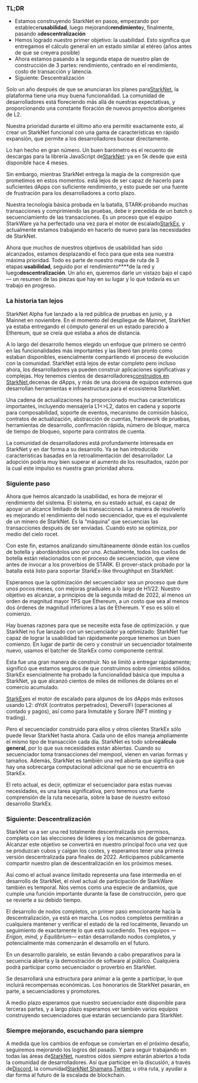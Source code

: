 ### TL;DR

* Estamos construyendo StarkNet en pasos, empezando por establecer**usabilidad**, luego mejorando**rendimiento**y, finalmente, pasando a**descentralización**
* Hemos logrado nuestro primer objetivo: la usabilidad. Esto significa que entregamos el cálculo general en un estado similar al etéreo (años antes de que se creyera posible)
* Ahora estamos pasando a la segunda etapa de nuestro plan de construcción de 3 partes: rendimiento, centrado en el rendimiento, costo de transacción y latencia.
* Siguiente: Descentralización

Solo un año después de que se anunciaran los planes para[StarkNet](https://starknet.io/), la plataforma tiene una muy buena funcionalidad. La comunidad de desarrolladores está floreciendo más allá de nuestras expectativas, y proporcionando una constante floración de nuevos proyectos aborígenes de L2.

Nuestra prioridad durante el último año era permitir exactamente esto, al crear un StarkNet funcional con una gama de características en rápido expansión, que permite a los desarrolladores bucear directamente.

Lo han hecho en gran número. Un buen barómetro es el recuento de descargas para la librería JavaScript de[StarkNet](https://www.starknetjs.com/): ya en 5k desde que está disponible hace 4 meses.

Sin embargo, mientras StarkNet entrega la magia de la compresión que prometimos en estos momentos. está lejos de ser capaz de hacerlo para suficientes dApps con suficiente rendimiento, y esto puede ser una fuente de frustración para los desarrolladores a corto plazo.

Nuestra tecnología básica probada en la batalla, STARK-probando muchas transacciones y comprimiendo las pruebas, debe ir precedida de un batch o secuenciamiento de las transacciones. Es un proceso que el equipo StarkWare ya ha perfectado una vez para el motor de escalado[StarkEx](https://starkware.co/starkex/), y actualmente estamos trabajando en hacerlo de nuevo para las necesidades de StarkNet.

Ahora que muchos de nuestros objetivos de usabilidad han sido alcanzados, estamos desplazando el foco para que esta sea nuestra máxima prioridad. Todo es parte de nuestro mapa de ruta de 3 etapas:**usabilidad**, seguido por el rendimiento****de la red y luego**descentralización**. Un año en, queremos darle un vistazo bajo el capó — un resumen de las piezas que hay en su lugar y lo que todavía es un trabajo en progreso.

### La historia tan lejos

StarkNet Alpha fue lanzado a la red pública de pruebas en junio, y a Mainnet en noviembre. En el momento del despliegue de Mainnet, StarkNet ya estaba entregando el cómputo general en un estado parecido a Ethereum, que se creía que estaba a años de distancia.

A lo largo del desarrollo hemos elegido un enfoque que primero se centró en las funcionalidades más importantes y las liberó tan pronto como estaban disponibles, esencialmente compartiendo el proceso de evolución con la comunidad. StarkNet está lejos de estar completo pero incluso ahora, los desarrolladores ya pueden construir aplicaciones significativas y complejas. Hoy tenemos cientos de desarrolladores[construidos en StarkNet,](https://starkware.notion.site/Projects-Building-on-StarkNet-a33dee55778a4515a9be9bdae02ee682)decenas de dApps, y más de una docena de equipos externos que desarrollan herramientas e infraestructura para el ecosistema StarkNet.

Una cadena de actualizaciones ha proporcionado muchas características importantes, incluyendo mensajería L1<>L2, datos en cadena y soporte para composabilidad, soporte de eventos, mecanismo de comisión básico, contratos de actualización, abstracción de cuentas, framework de pruebas, herramientas de desarrollo, confirmación rápida, número de bloque, marca de tiempo de bloqueo, soporte para contratos de cuenta.

La comunidad de desarrolladores está profundamente interesada en StarkNet y en dar forma a su desarrollo. Ya se han introducido características basadas en la retroalimentación del desarrollador. La adopción podría muy bien superar el aumento de los resultados, razón por la cual este impulso es nuestra gran prioridad ahora.

### Siguiente paso

Ahora que hemos alcanzado la usabilidad, es hora de mejorar el rendimiento del sistema. El sistema, en su estado actual, es capaz de apoyar un alcance limitado de las transacciones. La manera de resolverlo es mejorando el rendimiento del nodo secuenciador, que es el equivalente de un minero de StarkNet. Es la “máquina” que secuencias las transacciones después de ser enviadas. Cuando esto se optimiza, por medio del cielo rocet.

Con este fin, estamos analizando simultáneamente dónde están los cuellos de botella y abordándolos uno por uno. Actualmente, todos los cuellos de botella están relacionados con el proceso de secuenciación, que viene antes de invocar a los proverbios de STARK. El prover-stack probado por la batalla está listo para soportar StarkEx-like throughhput en StarkNet.

Esperamos que la optimización del secuenciador sea un proceso que dure unos pocos meses, con mejoras graduales a lo largo de H1/22. Nuestro objetivo es alcanzar, a principios de la segunda mitad de 2022, al menos un orden de magnitud mayor TPS que Ethereum, a un costo que sea al menos dos órdenes de magnitud inferiores a las de Ethereum. Y eso es sólo el comienzo.

Hay buenas razones para que se necesite esta fase de optimización. y que StarkNet no fue lanzado con un secuenciador ya optimizado: StarkNet fue capaz de lograr la usabilidad tan rápidamente porque tenemos un buen comienzo. En lugar de partir de cero y construir un secuenciador totalmente nuevo, usamos el batcher de StarkEx como componente central.

Esta fue una gran manera de construir. No se limitó a entregar rápidamente; significó que estamos seguros de que construimos sobre cimientos sólidos. StarkEx esencialmente ha probado la funcionalidad básica que impulsa a StarkNet, ya que alcanzó cientos de miles de millones de dólares en el comercio acumulado.

[StarkEx](https://starkware.co/starkex/)es el motor de escalado para algunos de los dApps más exitosos usando L2: dYdX (contratos perpetrados), DeversiFi (operaciones al contado y pagos), así como para Inmutable y Sorare (NFT minting y trading).

Pero el secuenciador construido para ellos y otros clientes StarkEx sólo puede llevar StarkNet hasta ahora. Cada uno de ellos maneja ampliamente el mismo tipo de transacción cada día. StarkNet es todo sobre**cálculo general**, por lo que sus necesidades están abiertas. Cuando su secuenciador toma transacciones del mempool, vienen en varias formas y tamaños. Además, StarkNet es también una red abierta que significa que hay una sobrecarga computacional adicional que no se encuentra en StarkEx.

El reto actual, es decir, optimizar el secuenciador para estas nuevas necesidades, es una tarea significativa, pero tenemos una fuerte comprensión de la ruta necesaria, sobre la base de nuestro exitoso desarrollo StarkEx.

### Siguiente: Descentralización

StarkNet va a ser una red totalmente descentralizada sin permisos, completa con las elecciones de líderes y los mecanismos de gobernanza. Alcanzar este objetivo se convertirá en nuestro principal foco una vez que se produzcan cubos y caigan los costes, y esperamos tener una primera versión descentralizada para finales de 2022. Anticipamos públicamente compartir nuestro plan de descentralización en los próximos meses.

Así como el actual avance limitado representa una fase intermedia en el desarrollo de StarkNet, el nivel actual de participación de StarkWare también es temporal. Nos vemos como una especie de andamios, que cumple una función importante durante la fase de construcción, pero que se revierte a su debido tiempo.

El desarrollo de nodos completos, un primer paso emocionante hacia la descentralización, ya está en marcha. Los nodos completos permitirán a cualquiera mantener y verificar el estado de la red localmente, llevando un seguimiento de exactamente lo que está sucediendo. Tres equipos —*Erigon, mind, y Equilibrium*— están desarrollando nodos completos, y potencialmente más comenzarán el desarrollo en el futuro.

En un desarrollo paralelo, se están llevando a cabo preparativos para la secuencia abierta y la demostración de software al público. Cualquiera podrá participar como secuenciador o proverbio en StarkNet.

Se desarrollará una estructura para animar a la gente a participar, lo que incluirá recompensas económicas. Los honorarios de StarkNet pasarán, en parte, a secuenciadores y promotores.

A medio plazo esperamos que nuestro secuenciador esté disponible para terceras partes, y a largo plazo esperamos ver también varios equipos construyendo secuenciadores que estarán secuenciando para StarkNet.

### Siempre mejorando, escuchando para siempre

A medida que los cambios de enfoque se conviertan en el próximo desafío, seguiremos mejorando los logros del pasado. Y para seguir trabajando en todas las áreas de[StarkNet](https://starknet.io/), nuestros oídos siempre estarán abiertos a toda la comunidad de desarrolladores. Así que participe en la discusión, a través de[Discord](https://discord.com/invite/uJ9HZTUk2Y), la comunidad[StarkNet Shamans](https://www.google.com/search?client=safari&rls=en&q=StarkNet+Shamans&ie=UTF-8&oe=UTF-8).[Twitter](https://twitter.com/Starknet_Intern), u otra ruta, y ayudar a dar forma al futuro de la escalada de blockchain.